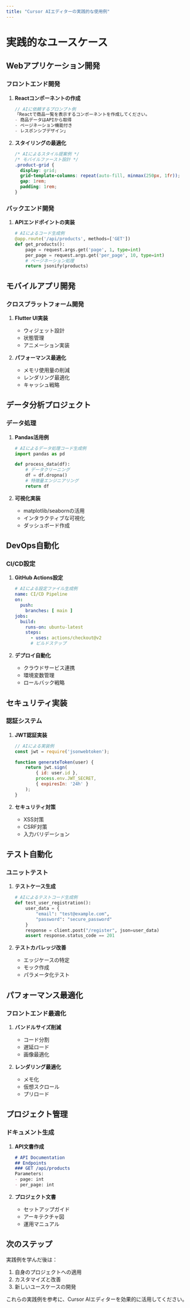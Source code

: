 ```yaml
---
title: "Cursor AIエディターの実践的な使用例"
---
```


# 実践的なユースケース

## Webアプリケーション開発
### フロントエンド開発
1. **Reactコンポーネントの作成**
   ```javascript
   // AIに依頼するプロンプト例
   「Reactで商品一覧を表示するコンポーネントを作成してください。
   - 商品データはAPIから取得
   - ページネーション機能付き
   - レスポンシブデザイン」
   ```

2. **スタイリングの最適化**
   ```css
   /* AIによるスタイル提案例 */
   /* モバイルファースト設計 */
   .product-grid {
     display: grid;
     grid-template-columns: repeat(auto-fill, minmax(250px, 1fr));
     gap: 1rem;
     padding: 1rem;
   }
   ```

### バックエンド開発
1. **APIエンドポイントの実装**
   ```python
   # AIによるコード生成例
   @app.route('/api/products', methods=['GET'])
   def get_products():
       page = request.args.get('page', 1, type=int)
       per_page = request.args.get('per_page', 10, type=int)
       # ページネーション処理
       return jsonify(products)
   ```

## モバイルアプリ開発
### クロスプラットフォーム開発
1. **Flutter UI実装**
   - ウィジェット設計
   - 状態管理
   - アニメーション実装

2. **パフォーマンス最適化**
   - メモリ使用量の削減
   - レンダリング最適化
   - キャッシュ戦略

## データ分析プロジェクト
### データ処理
1. **Pandas活用例**
   ```python
   # AIによるデータ処理コード生成例
   import pandas as pd
   
   def process_data(df):
       # データクリーニング
       df = df.dropna()
       # 特徴量エンジニアリング
       return df
   ```

2. **可視化実装**
   - matplotlib/seabornの活用
   - インタラクティブな可視化
   - ダッシュボード作成

## DevOps自動化
### CI/CD設定
1. **GitHub Actions設定**
   ```yaml
   # AIによる設定ファイル生成例
   name: CI/CD Pipeline
   on:
     push:
       branches: [ main ]
   jobs:
     build:
       runs-on: ubuntu-latest
       steps:
         - uses: actions/checkout@v2
         # ビルドステップ
   ```

2. **デプロイ自動化**
   - クラウドサービス連携
   - 環境変数管理
   - ロールバック戦略

## セキュリティ実装
### 認証システム
1. **JWT認証実装**
   ```javascript
   // AIによる実装例
   const jwt = require('jsonwebtoken');
   
   function generateToken(user) {
       return jwt.sign(
           { id: user.id },
           process.env.JWT_SECRET,
           { expiresIn: '24h' }
       );
   }
   ```

2. **セキュリティ対策**
   - XSS対策
   - CSRF対策
   - 入力バリデーション

## テスト自動化
### ユニットテスト
1. **テストケース生成**
   ```python
   # AIによるテストコード生成例
   def test_user_registration():
       user_data = {
           "email": "test@example.com",
           "password": "secure_password"
       }
       response = client.post("/register", json=user_data)
       assert response.status_code == 201
   ```

2. **テストカバレッジ改善**
   - エッジケースの特定
   - モック作成
   - パラメータ化テスト

## パフォーマンス最適化
### フロントエンド最適化
1. **バンドルサイズ削減**
   - コード分割
   - 遅延ロード
   - 画像最適化

2. **レンダリング最適化**
   - メモ化
   - 仮想スクロール
   - プリロード

## プロジェクト管理
### ドキュメント生成
1. **API文書作成**
   ```markdown
   # API Documentation
   ## Endpoints
   ### GET /api/products
   Parameters:
   - page: int
   - per_page: int
   ```

2. **プロジェクト文書**
   - セットアップガイド
   - アーキテクチャ図
   - 運用マニュアル

## 次のステップ
実践例を学んだ後は：
1. 自身のプロジェクトへの適用
2. カスタマイズと改善
3. 新しいユースケースの開発

これらの実践例を参考に、Cursor AIエディターを効果的に活用してください。 